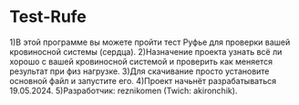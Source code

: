 # Test-Rufe
1)В этой программе вы можете пройти тест Руфье для проверки вашей кровиносной системы (сердца).
2)Назначение проекта узнать всё ли хорошо с вашей кровиносной системой и проверить как меняется результат при физ нагрузке.
3)Для скачивание просто установите основной файл и запустите его.
4)Проект начьнёт разрабатываться 19.05.2024.
5)Разработчик: reznikomen (Twich: akironchik).
